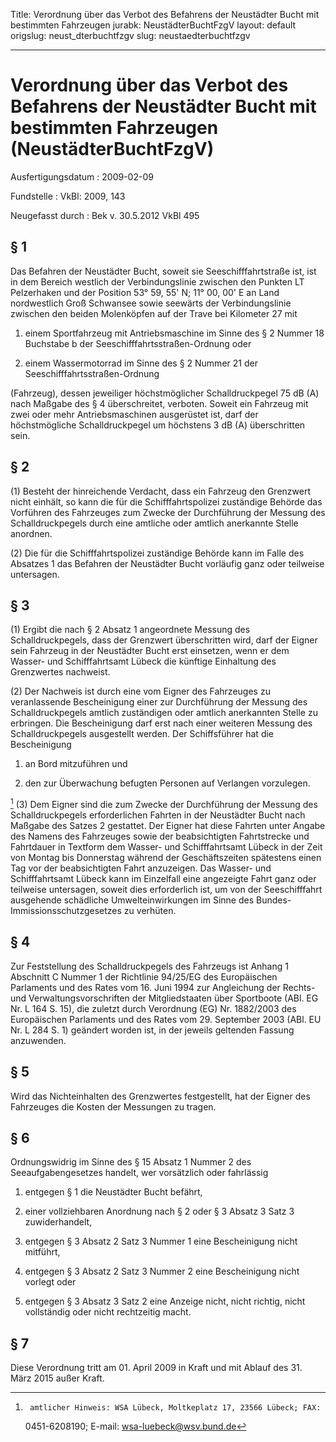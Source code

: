 Title: Verordnung über das Verbot des Befahrens der Neustädter Bucht mit bestimmten
  Fahrzeugen
jurabk: NeustädterBuchtFzgV
layout: default
origslug: neust_dterbuchtfzgv
slug: neustaedterbuchtfzgv

---

# Verordnung über das Verbot des Befahrens der Neustädter Bucht mit bestimmten Fahrzeugen (NeustädterBuchtFzgV)

Ausfertigungsdatum
:   2009-02-09

Fundstelle
:   VkBl: 2009, 143

Neugefasst durch
:   Bek v. 30.5.2012 VkBl 495

[^BJNR71431009_01_BJNR714310009]:     Die Verpflichtung aus der Richtlinie 98/34/EG des Europäischen
    Parlaments und des Rates vom 22. Juni 1998 über ein
    Informationsverfahren auf dem Gebiet der Normen und technischen
    Vorschriften und der Vorschriften für die Dienste der
    Informationsgesellschaft (ABl. EG Nr. L 204 S. 37), geändert durch die
    Richtlinie 98/48/EG des Europäischen Parlaments und des Rates vom 20.
    Juli 1998 (ABl. EG Nr. L 217 S. 18), sind beachtet worden.


## § 1

Das Befahren der Neustädter Bucht, soweit sie Seeschifffahrtstraße
ist, ist in dem Bereich westlich der Verbindungslinie zwischen den
Punkten LT Pelzerhaken und der Position 53° 59, 55' N; 11° 00, 00' E
an Land nordwestlich Groß Schwansee sowie seewärts der
Verbindungslinie zwischen den beiden Molenköpfen auf der Trave bei
Kilometer 27 mit

1.  einem Sportfahrzeug mit Antriebsmaschine im Sinne des § 2 Nummer 18
    Buchstabe b der Seeschifffahrtsstraßen-Ordnung oder


2.  einem Wassermotorrad im Sinne des § 2 Nummer 21 der
    Seeschifffahrtsstraßen-Ordnung



(Fahrzeug), dessen jeweiliger höchstmöglicher Schalldruckpegel 75 dB
(A) nach Maßgabe des § 4 überschreitet, verboten. Soweit ein Fahrzeug
mit zwei oder mehr Antriebsmaschinen ausgerüstet ist, darf der
höchstmögliche Schalldruckpegel um höchstens 3 dB (A) überschritten
sein.


## § 2

(1) Besteht der hinreichende Verdacht, dass ein Fahrzeug den Grenzwert
nicht einhält, so kann die für die Schifffahrtspolizei zuständige
Behörde das Vorführen des Fahrzeuges zum Zwecke der Durchführung der
Messung des Schalldruckpegels durch eine amtliche oder amtlich
anerkannte Stelle anordnen.

(2) Die für die Schifffahrtspolizei zuständige Behörde kann im Falle
des Absatzes 1 das Befahren der Neustädter Bucht vorläufig ganz oder
teilweise untersagen.


## § 3

(1) Ergibt die nach § 2 Absatz 1 angeordnete Messung des
Schalldruckpegels, dass der Grenzwert überschritten wird, darf der
Eigner sein Fahrzeug in der Neustädter Bucht erst einsetzen, wenn er
dem Wasser- und Schifffahrtsamt Lübeck die künftige Einhaltung des
Grenzwertes nachweist.

(2) Der Nachweis ist durch eine vom Eigner des Fahrzeuges zu
veranlassende Bescheinigung einer zur Durchführung der Messung des
Schalldruckpegels amtlich zuständigen oder amtlich anerkannten Stelle
zu erbringen. Die Bescheinigung darf erst nach einer weiteren Messung
des Schalldruckpegels ausgestellt werden. Der Schiffsführer hat die
Bescheinigung

1.  an Bord mitzuführen und


2.  den zur Überwachung befugten Personen auf Verlangen vorzulegen.



[^BJNR71431009BJNE000400000_01_BJNR714310009BJNE000402305]
(3) Dem Eigner sind die zum Zwecke der Durchführung der Messung des
Schalldruckpegels erforderlichen Fahrten in der Neustädter Bucht nach
Maßgabe des Satzes 2 gestattet. Der Eigner hat diese Fahrten unter
Angabe des Namens des Fahrzeuges sowie der beabsichtigten Fahrtstrecke
und Fahrtdauer in Textform dem Wasser- und Schifffahrtsamt Lübeck
in der Zeit von Montag bis Donnerstag während der Geschäftszeiten
spätestens einen Tag vor der beabsichtigten Fahrt anzuzeigen. Das
Wasser- und Schifffahrtsamt Lübeck kann im Einzelfall eine angezeigte
Fahrt ganz oder teilweise untersagen, soweit dies erforderlich ist, um
von der Seeschifffahrt ausgehende schädliche Umwelteinwirkungen im
Sinne des Bundes-Immissionsschutzgesetzes zu verhüten.

[^BJNR71431009BJNE000400000_01_BJNR714310009BJNE000402305]:     amtlicher Hinweis: WSA Lübeck, Moltkeplatz 17, 23566 Lübeck; FAX:
    0451-6208190; E-mail: wsa-luebeck@wsv.bund.de


## § 4

Zur Feststellung des Schalldruckpegels des Fahrzeugs ist Anhang 1
Abschnitt C Nummer 1 der Richtlinie 94/25/EG des Europäischen
Parlaments und des Rates vom 16. Juni 1994 zur Angleichung der Rechts-
und Verwaltungsvorschriften der Mitgliedstaaten über Sportboote (ABl.
EG Nr. L 164 S. 15), die zuletzt durch Verordnung (EG) Nr. 1882/2003
des Europäischen Parlaments und des Rates vom 29. September 2003 (ABl.
EU Nr. L 284 S. 1) geändert worden ist, in der jeweils geltenden
Fassung anzuwenden.


## § 5

Wird das Nichteinhalten des Grenzwertes festgestellt, hat der Eigner
des Fahrzeuges die Kosten der Messungen zu tragen.


## § 6

Ordnungswidrig im Sinne des § 15 Absatz 1 Nummer 2 des
Seeaufgabengesetzes handelt, wer vorsätzlich oder fahrlässig

1.  entgegen § 1 die Neustädter Bucht befährt,


2.  einer vollziehbaren Anordnung nach § 2 oder § 3 Absatz 3 Satz 3
    zuwiderhandelt,


3.  entgegen § 3 Absatz 2 Satz 3 Nummer 1 eine Bescheinigung nicht
    mitführt,


4.  entgegen § 3 Absatz 2 Satz 3 Nummer 2 eine Bescheinigung nicht vorlegt
    oder


5.  entgegen § 3 Absatz 3 Satz 2 eine Anzeige nicht, nicht richtig, nicht
    vollständig oder nicht rechtzeitig macht.





## § 7

Diese Verordnung tritt am 01. April 2009 in Kraft und mit Ablauf des
31\. März 2015 außer Kraft.

